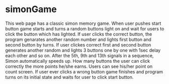 # simonGame

This web page has a classic simon memory game. When user pushes start button game starts and turns a random buttons light on and wait for users to click the button which has lighted. If user clicks the correct button, the program genarates another random number and lights first button and second button by turns. If user clickes correct first and second button generates another random and lights 3 buttons one by one with 1sec delay each other and so on. After the 5th, 9th and 13th signals in a sequence, Simon automatically speeds up. How many buttons the user can click correctly the more points he/she earns. Users can see his/her point on count screen. If user ever clicks a wrong button game finishes and program turns on its initial state and waits for user to click start button.
